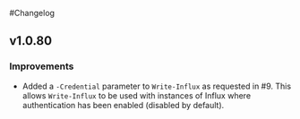 #Changelog

## v1.0.80

### Improvements

- Added a `-Credential` parameter to `Write-Influx` as requested in #9. This allows `Write-Influx` to be used with instances of Influx where authentication has been enabled (disabled by default).
